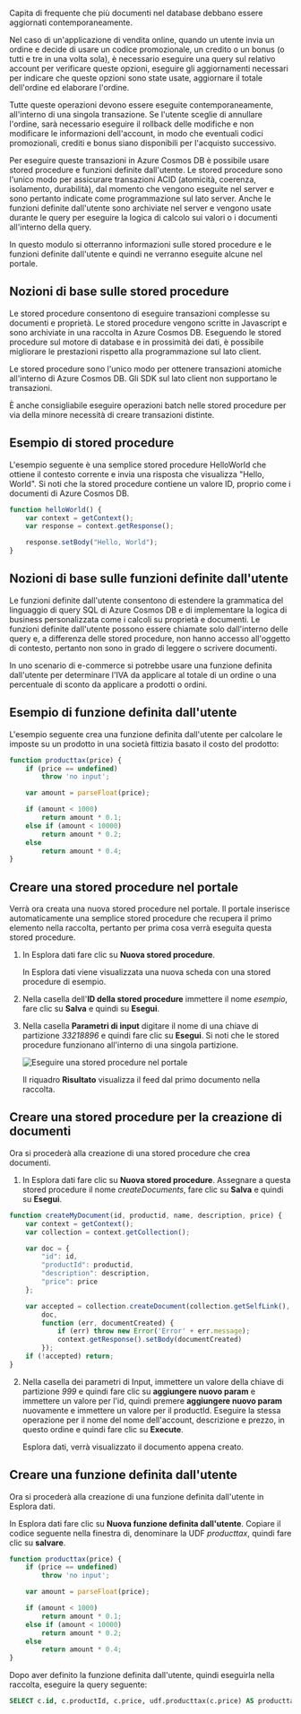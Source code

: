 Capita di frequente che più documenti nel database debbano essere aggiornati contemporaneamente. 

Nel caso di un'applicazione di vendita online, quando un utente invia un ordine e decide di usare un codice promozionale, un credito o un bonus (o tutti e tre in una volta sola), è necessario eseguire una query sul relativo account per verificare queste opzioni, eseguire gli aggiornamenti necessari per indicare che queste opzioni sono state usate, aggiornare il totale dell'ordine ed elaborare l'ordine.

Tutte queste operazioni devono essere eseguite contemporaneamente, all'interno di una singola transazione. Se l'utente sceglie di annullare l'ordine, sarà necessario eseguire il rollback delle modifiche e non modificare le informazioni dell'account, in modo che eventuali codici promozionali, crediti e bonus siano disponibili per l'acquisto successivo.

Per eseguire queste transazioni in Azure Cosmos DB è possibile usare stored procedure e funzioni definite dall'utente. Le stored procedure sono l'unico modo per assicurare transazioni ACID (atomicità, coerenza, isolamento, durabilità), dal momento che vengono eseguite nel server e sono pertanto indicate come programmazione sul lato server. Anche le funzioni definite dall'utente sono archiviate nel server e vengono usate durante le query per eseguire la logica di calcolo sui valori o i documenti all'interno della query. 

In questo modulo si otterranno informazioni sulle stored procedure e le funzioni definite dall'utente e quindi ne verranno eseguite alcune nel portale.

## <a name="stored-procedure-basics"></a>Nozioni di base sulle stored procedure

Le stored procedure consentono di eseguire transazioni complesse su documenti e proprietà. Le stored procedure vengono scritte in Javascript e sono archiviate in una raccolta in Azure Cosmos DB. Eseguendo le stored procedure sul motore di database e in prossimità dei dati, è possibile migliorare le prestazioni rispetto alla programmazione sul lato client.

Le stored procedure sono l'unico modo per ottenere transazioni atomiche all'interno di Azure Cosmos DB. Gli SDK sul lato client non supportano le transazioni.

È anche consigliabile eseguire operazioni batch nelle stored procedure per via della minore necessità di creare transazioni distinte.

<!--TODO: Ideally I'd like to list some cases where a stored procedure is not the best option.-->

## <a name="stored-procedure-example"></a>Esempio di stored procedure

L'esempio seguente è una semplice stored procedure HelloWorld che ottiene il contesto corrente e invia una risposta che visualizza "Hello, World". Si noti che la stored procedure contiene un valore ID, proprio come i documenti di Azure Cosmos DB.

```javascript
function helloWorld() {
    var context = getContext();
    var response = context.getResponse();

    response.setBody("Hello, World");
}
```

## <a name="user-defined-function-basics"></a>Nozioni di base sulle funzioni definite dall'utente

Le funzioni definite dall'utente consentono di estendere la grammatica del linguaggio di query SQL di Azure Cosmos DB e di implementare la logica di business personalizzata come i calcoli su proprietà e documenti. Le funzioni definite dall'utente possono essere chiamate solo dall'interno delle query e, a differenza delle stored procedure, non hanno accesso all'oggetto di contesto, pertanto non sono in grado di leggere o scrivere documenti.

In uno scenario di e-commerce si potrebbe usare una funzione definita dall'utente per determinare l'IVA da applicare al totale di un ordine o una percentuale di sconto da applicare a prodotti o ordini.

## <a name="user-defined-function-example"></a>Esempio di funzione definita dall'utente

L'esempio seguente crea una funzione definita dall'utente per calcolare le imposte su un prodotto in una società fittizia basato il costo del prodotto:

```javascript
function producttax(price) {
    if (price == undefined) 
        throw 'no input';

    var amount = parseFloat(price);

    if (amount < 1000) 
        return amount * 0.1;
    else if (amount < 10000) 
        return amount * 0.2;
    else
        return amount * 0.4;
}
```

## <a name="create-a-stored-procedure-in-the-portal"></a>Creare una stored procedure nel portale

Verrà ora creata una nuova stored procedure nel portale. Il portale inserisce automaticamente una semplice stored procedure che recupera il primo elemento nella raccolta, pertanto per prima cosa verrà eseguita questa stored procedure.

1. In Esplora dati fare clic su **Nuova stored procedure**.

    In Esplora dati viene visualizzata una nuova scheda con una stored procedure di esempio.

2. Nella casella dell'**ID della stored procedure** immettere il nome *esempio*, fare clic su **Salva** e quindi su **Esegui**.


3. Nella casella **Parametri di input** digitare il nome di una chiave di partizione *33218896* e quindi fare clic su **Esegui**. Si noti che le stored procedure funzionano all'interno di una singola partizione.

    ![Eseguire una stored procedure nel portale](../media/6-stored-procedure.gif)

    Il riquadro **Risultato** visualizza il feed dal primo documento nella raccolta.

## <a name="create-a-stored-procedure-that-creates-documents"></a>Creare una stored procedure per la creazione di documenti

Ora si procederà alla creazione di una stored procedure che crea documenti.

1. In Esplora dati fare clic su **Nuova stored procedure**. Assegnare a questa stored procedure il nome *createDocuments*, fare clic su **Salva** e quindi su **Esegui**.

```javascript
function createMyDocument(id, productid, name, description, price) {
    var context = getContext();
    var collection = context.getCollection();

    var doc = {
        "id": id,
        "productId": productid,
        "description": description,
        "price": price    
    };

    var accepted = collection.createDocument(collection.getSelfLink(),
        doc,
        function (err, documentCreated) {
            if (err) throw new Error('Error' + err.message);
            context.getResponse().setBody(documentCreated)
        });
    if (!accepted) return;
}
```

2. Nella casella dei parametri di Input, immettere un valore della chiave di partizione *999* e quindi fare clic su **aggiungere nuovo param** e immettere un valore per l'id, quindi premere **aggiungere nuovo param** nuovamente e immettere un valore per il productId. Eseguire la stessa operazione per il nome del nome dell'account, descrizione e prezzo, in questo ordine e quindi fare clic su **Execute**.

    Esplora dati, verrà visualizzato il documento appena creato. 

## <a name="create-a-user-defined-function"></a>Creare una funzione definita dall'utente

Ora si procederà alla creazione di una funzione definita dall'utente in Esplora dati.

In Esplora dati fare clic su **Nuova funzione definita dall'utente**. Copiare il codice seguente nella finestra di, denominare la UDF *producttax*, quindi fare clic su **salvare**.

```javascript
function producttax(price) {
    if (price == undefined) 
        throw 'no input';

    var amount = parseFloat(price);

    if (amount < 1000) 
        return amount * 0.1;
    else if (amount < 10000) 
        return amount * 0.2;
    else
        return amount * 0.4;
}
```

Dopo aver definito la funzione definita dall'utente, quindi eseguirla nella raccolta, eseguire la query seguente:

```sql
SELECT c.id, c.productId, c.price, udf.producttax(c.price) AS producttax FROM c
```
